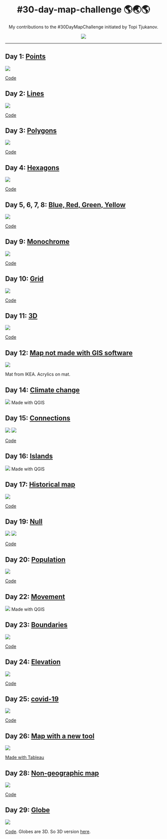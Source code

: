<h1 align="center">
#30-day-map-challenge 🌎🌏🌎
</h1>

<div align="center">

My contributions to the #30DayMapChallenge initiated by Topi Tjukanov.

![](VIZ/map_challenge_themes_2020.jpg)

</div>

***

## Day 1: [Points](VIZ/day1_points_googlelocation.png)

![](VIZ/day1_points_googlelocation.png)

[Code](CODE/day1_points_googlelocation.R)


## Day 2: [Lines](VIZ/day2_lines_streetgender_delhi.png)

![](VIZ/day2_lines_streetgender_delhi.png)

[Code](CODE/day2_lines_streetgender_delhi.R)


## Day 3: [Polygons](VIZ/day3_polygons_strava.png)

![](VIZ/day3_polygons_strava.png)

[Code](CODE/day3_polygons_strava.R)


## Day 4: [Hexagons](VIZ/day4_hexagon_mumbaitb.png)

![](VIZ/day4_hexagon_mumbaitb.png)

[Code](CODE/day4_hexagon_mumbaitb.R)


## Day 5, 6, 7, 8: [Blue, Red, Green, Yellow](VIZ/day5678_colours_birds.png)

![](VIZ/day5678_colours_birds.png)

[Code](CODE/day5678_colours_birds.R)


## Day 9: [Monochrome](VIZ/day9_monochrome_mumbaibuildings.png)

![](VIZ/day9_monochrome_mumbaibuildings.png)

[Code](CODE/day9_monochrome_mumbaibuildings.R)


## Day 10: [Grid](VIZ/day10_grid_samesexmarriage.png)

![](VIZ/day10_grid_samesexmarriage.png)

[Code](CODE/day10_grid_samesexmarriage.R)


## Day 11: [3D](VIZ/day11_3d_mumbairents.png)

![](VIZ/day11_3d_mumbairents.png)

[Code](CODE/day11_3D_mumbairents.R)


## Day 12: [Map not made with GIS software](VIZ/day12_nogis_doormat.jpeg)

![](VIZ/day12_nogis_doormat.jpeg)

Mat from IKEA. Acrylics on mat.


## Day 14: [Climate change](VIZ/day14_climatechange_mumbaisealevel.png)

![](VIZ/day14_climatechange_mumbaisealevel.png)
Made with QGIS


## Day 15: [Connections](VIZ/day15_connections_mumbaibusslow.png)
![](VIZ/day15_connections_mumbaibusslow.png)
![](VIZ/day15_connections_mumbaibusfast.png)

[Code](CODE/day15_connections_mumbaibusspeed.R)


## Day 16: [Islands](VIZ/day16_islands_mumbaibuildings.png)

![](VIZ/day16_islands_mumbaibuildings.png)
Made with QGIS


## Day 17: [Historical map](VIZ/day17_historical_coffeemovement.png)

![](VIZ/day17_historical_coffeemovement.png)

[Code](CODE/day17_historical_coffeemovement.R)


## Day 19: [Null](VIZ/day19_null_coalplantsnorth.png)
![](VIZ/day19_null_coalplantsnorth.png)
![](VIZ/day19_null_coalplantssouth.png)

[Code](CODE/day19_null_coalplants.R)


## Day 20: [Population](VIZ/day20_population_coviddeaths.gif)

![](VIZ/day20_population_coviddeaths.gif)

[Code](CODE/day20_population_coviddeaths.R)


## Day 22: [Movement](VIZ/day22_movement_suezcanal.gif)

![](VIZ/day22_movement_suezcanal.gif)
Made with QGIS


## Day 23: [Boundaries](VIZ/day23_boundaries_indialongesttrain.gif)

![](VIZ/day23_boundaries_indialongesttrain.gif)

[Code](CODE/day23_boundaries_indialongesttrain.R)

## Day 24: [Elevation](VIZ/day24_elevation_southIndia.png)

![](VIZ/day24_elevation_southIndia.png)

[Code](CODE/day24_elevation_southIndia.R)


## Day 25: [covid-19](VIZ/day25_covid19_indiavaccination.png)

![](VIZ/day25_covid19_indiavaccination.png)

[Code](CODE/day25_covid19_indiavaccination.R)


## Day 26: [Map with a new tool](VIZ/day26_mapwithnewtool_covidvaccine_gender.png)

![](VIZ/day26_mapwithnewtool_covidvaccine_gender.png)

[Made with Tableau](https://tinyurl.com/3w7dx5cj)


## Day 28: [Non-geographic map](VIZ/day28_nongeographic_femaleLFPR.png)

![](VIZ/day28_nongeographic_femaleLFPR.png)

[Code](CODE/day28_nongeographic_femaleLFPR.R)


## Day 29: [Globe](VIZ/day29_globe_indiavaxexport.png)

![](VIZ/day29_globe_indiavaxexport.png)

[Code](CODE/day29_globe_indiavaxexport.Rmd).
Globes are 3D. So 3D version [here](https://surbhi-bh.github.io/covid19_india_vaccine_export.html).
